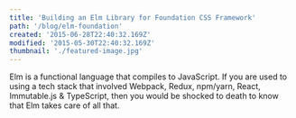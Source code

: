 ```yaml
---
title: 'Building an Elm Library for Foundation CSS Framework'
path: '/blog/elm-foundation'
created: '2015-06-28T22:40:32.169Z'
modified: '2015-05-30T22:40:32.169Z'
thumbnail: './featured-image.jpg'
---
```


Elm is a functional language that compiles to JavaScript. If you are used to using a tech stack that involved Webpack, 
Redux, npm/yarn, React, Immutable.js & TypeScript, then you would be shocked to death to know that Elm takes care of all
that.